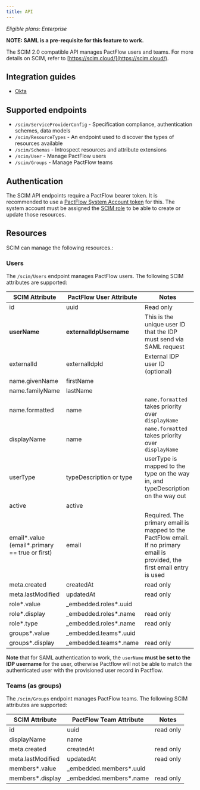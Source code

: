 ```yaml
---
title: API
---
```


_Eligible plans: Enterprise_

**NOTE: SAML is a pre-requisite for this feature to work.**

The SCIM 2.0 compatible API manages PactFlow users and teams. For more details on SCIM, refer to [https://scim.cloud/](https://scim.cloud/).

## Integration guides

* [Okta](/docs/scim/okta)

## Supported endpoints

* `/scim/ServiceProviderConfig` -  Specification compliance, authentication schemes, data models
* `/scim/ResourceTypes` - An endpoint used to discover the types of resources available
* `/scim/Schemas` - Introspect resources and attribute extensions
* `/scim/User` - Manage PactFlow users
* `/scim/Groups` - Manage PactFlow teams

## Authentication

The SCIM API endpoints require a PactFlow bearer token. It is recommended to use a
[PactFlow System Account token](/docs/user-interface/settings/users#system-accounts) for this. The system account must
be assigned the [SCIM role](/docs/permissions/predefined-roles#scim) to be able to create or update those resources.

## Resources

SCIM can manage the following resources.:

### Users

The `/scim/Users` endpoint manages PactFlow users. The following SCIM attributes are supported:

| SCIM Attribute                                  | PactFlow User Attribute | Notes                                                                                                                       |
|-------------------------------------------------|-------------------------|-----------------------------------------------------------------------------------------------------------------------------|
| id                                              | uuid                    | Read only                                                                                                                   |
| **userName**                                    | **externalIdpUsername** | This is the unique user ID that the IDP must send via SAML request                                                          |
| externalId                                      | externalIdpId           | External IDP user ID (optional)                                                                                             |
| name.givenName                                  | firstName               |                                                                                                                             |
| name.familyName                                 | lastName                |                                                                                                                             |
| name.formatted                                  | name                    | `name.formatted` takes priority over `displayName`                                                                          | 
| displayName                                     | name                    | `name.formatted` takes priority over `displayName`                                                                          |
| userType                                        | typeDescription or type | userType is mapped to the type on the way in, and typeDescription on the way out                                            |   
| active                                          | active                  |                                                                                                                             |
| email\*.value (email*.primary == true or first) | email                   | Required. The primary email is mapped to the PactFlow email. If no primary email is provided, the first email entry is used | 
| meta.created                                    | createdAt               | read only                                                                                                                   |
| meta.lastModified                               | updatedAt               | read only                                                                                                                   |
| role*.value                                     | _embedded.roles*.uuid   |                                                                                                                             |
| role*.display                                   | _embedded.roles*.name   | read only                                                                                                                   |
| role*.type                                      | _embedded.roles*.name   | read only                                                                                                                   |
| groups*.value                                   | _embedded.teams*.uuid   |                                                                                                                             |
| groups*.display                                 | _embedded.teams*.name   | read only                                                                                                                   |

**Note** that for SAML authentication to work, the `userName` **must be set to the IDP username** for the user, otherwise 
Pactflow will not be able to match the authenticated user with the provisioned user record in Pactflow.

### Teams (as groups)

The `/scim/Groups` endpoint manages PactFlow teams. The following SCIM attributes are supported:

| SCIM Attribute    | PactFlow Team Attribute | Notes     |
|-------------------|-------------------------|-----------|
| id                | uuid                    | read only |
| displayName       | name                    |           |
| meta.created      | createdAt               | read only |
| meta.lastModified | updatedAt               | read only |
| members*.value    | _embedded.members*.uuid |           |
| members*.display  | _embedded.members*.name | read only |

